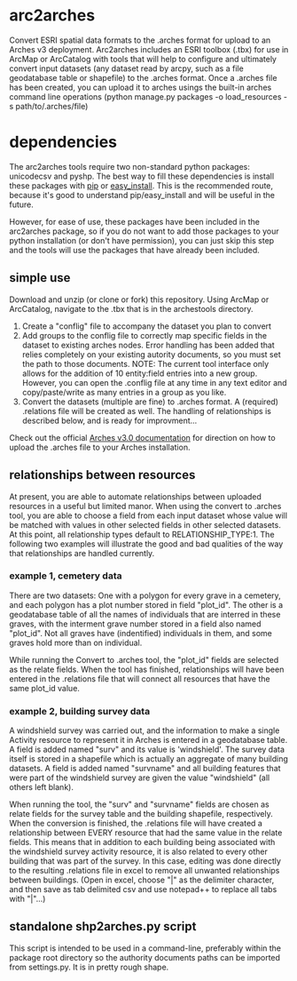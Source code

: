 # arc2arches
Convert ESRI spatial data formats to the .arches format for upload to an Arches v3 deployment. Arc2arches includes an ESRI toolbox (.tbx) for use in ArcMap or ArcCatalog with tools that will help to configure and ultimately convert input datasets (any dataset read by arcpy, such as a file geodatabase table or shapefile) to the .arches format.  Once a .arches file has been created, you can upload it to arches usings the built-in arches command line operations (python manage.py packages -o load_resources -s path/to/.arches/file)

# dependencies
The arc2arches tools require two non-standard python packages: unicodecsv and pyshp.  The best way to fill these dependencies is install these packages with [pip](https://packaging.python.org/en/latest/installing.html) or [easy_install](https://pythonhosted.org/setuptools/easy_install.html).  This is the recommended route, because it's good to understand pip/easy_install and will be useful in the future.

However, for ease of use, these packages have been included in the arc2arches package, so if you do not want to add those packages to your python installation (or don't have permission),  you can just skip this step and the tools will use the packages that have already been included.  

## simple use
Download and unzip (or clone or fork) this repository.  Using ArcMap or ArcCatalog, navigate to the .tbx that is in the archestools directory.

1. Create a "conflig" file to accompany the dataset you plan to convert
2. Add groups to the conflig file to correctly map specific fields in the dataset to existing arches nodes.  Error handling has been added that relies completely on your existing autority documents, so you must set the path to those documents.  NOTE: The current tool interface only allows for the addition of 10 entity:field entries into a new group.  However, you can open the .conflig file at any time in any text editor and copy/paste/write as many entries in a group as you like.
3. Convert the datasets (multiple are fine) to .arches format. A (required) .relations file will be created as well.  The handling of relationships is described below, and is ready for improvment...

Check out the official [Arches v3.0 documentation](http://arches3.readthedocs.org/en/latest/arches-data/#loading-business-data) for direction on how to upload the .arches file to your Arches installation.

## relationships between resources
At present, you are able to automate relationships between uploaded resources in a useful but limited manor. When using the convert to .arches tool, you are able to choose a field from each input dataset whose value will be matched with values in other selected fields in other selected datasets.  At this point, all relationship types default to RELATIONSHIP_TYPE:1.  The following two examples will illustrate the good and bad qualities of the way that relationships are handled currently.

### example 1, cemetery data
There are two datasets: One with a polygon for every grave in a cemetery, and each polygon has a plot number stored in field "plot_id". The other is a geodatabase table of all the names of individuals that are interred in these graves, with the interment grave number stored in a field also named "plot_id".  Not all graves have (indentified) individuals in them, and some graves hold more than on individual.

While running the Convert to .arches tool, the "plot_id" fields are selected as the relate fields.  When the tool has finished, relationships will have been entered in the .relations file that will connect all resources that have the same plot_id value.

### example 2, building survey data
A windshield survey was carried out, and the information to make a single Activity resource to represent it in Arches is entered in a geodatabase table.  A field is added named "surv" and its value is 'windshield'.  The survey data itself is stored in a shapefile which is actually an aggregate of many building datasets. A field is added named "survname" and all building features that were part of the windshield survey are given the value "windshield" (all others left blank).

When running the tool, the "surv" and "survname" fields are chosen as relate fields for the survey table and the building shapefile, respectively.  When the conversion is finished, the .relations file will have created a relationship between EVERY resource that had the same value in the relate fields.  This means that in addition to each building being associated with the windshield survey activity resource, it is also related to every other building that was part of the survey.  In this case, editing was done directly to the resulting .relations file in excel to remove all unwanted relationships between buildings. (Open in excel, choose "|" as the delimiter character, and then save as tab delimited csv and use notepad++ to replace all tabs with "|"...)

## standalone shp2arches.py script
This script is intended to be used in a command-line, preferably within the package root directory so the authority documents paths can be imported from settings.py.  It is in pretty rough shape.